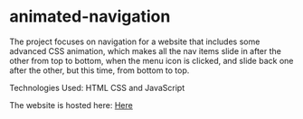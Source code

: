# animated-navigation

The project focuses on navigation for a website that includes some advanced CSS animation, which makes all the nav items slide in 
after the other from top to bottom, when the menu icon is clicked, and slide back one after the other, but this time, from bottom to top.

Technologies Used:
HTML
CSS and
JavaScript

The website is hosted here: <a href="https://tamaratet.github.io/animated-navigation/">Here</a>
